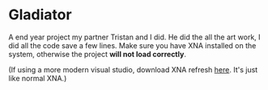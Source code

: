 # Gladiator

A end year project my partner Tristan and I did. He did the all the art work, I did all the code save a few lines.
Make sure you have XNA installed on the system, otherwise the project __will not load correctly__. 

(If using a more modern visual studio, download XNA refresh [here](https://mxa.codeplex.com/releases). It's just like normal XNA.)
